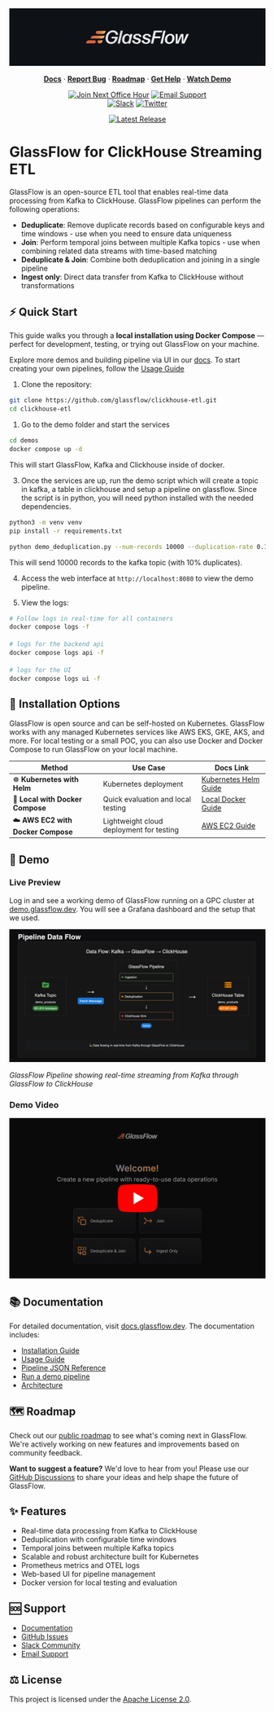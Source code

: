 <a href="https://glassflow.dev">
  <img alt="GlassFlow Logo" src="https://raw.githubusercontent.com/glassflow/clickhouse-etl/main/docs/public/assets/glassfow-banner.jpg">
</a>

<p align="center">
      <a href="https://docs.glassflow.dev"><strong>Docs</strong></a> ·     
      <a href="https://github.com/glassflow/clickhouse-etl/issues"><strong>Report Bug</strong></a> ·
      <a href="https://glassflow.dev/roadmap"><strong>Roadmap</strong></a> ·
      <a href="https://github.com/orgs/glassflow/discussions/categories/support"><strong>Get Help</strong></a> ·
      <a href="https://docs.glassflow.dev/getting-started#demo-video"><strong>Watch Demo</strong></a>
</p>

<div align="center">

[![Join Next Office Hour](https://img.shields.io/badge/Join%20Next%20Office%20Hour-Schedule%20Now-blue?logo=calendar)](https://www.glassflow.dev/office-hours)
[![Email Support](https://img.shields.io/badge/Email%20Support-help%40glassflow.dev-blue?logo=gmail)](mailto:help@glassflow.dev)
<br>
[![Slack](https://img.shields.io/badge/Join%20Slack-GlassFlow%20Hub-blueviolet?logo=slack)](https://join.slack.com/t/glassflowhub/shared_invite/zt-349m7lenp-IFeKSGfQwpJfIiQ7oyFFKg)
[![Twitter](https://img.shields.io/twitter/url/https/twitter.com/glassflowdev.svg?style=social&label=Follow%20%40GlassFlow)](https://twitter.com/glassflowdev)
</div>
<div align="center">
  <a href="https://github.com/glassflow/clickhouse-etl/releases">
    <img alt="Latest Release" src="https://img.shields.io/github/v/release/glassflow/clickhouse-etl?label=Latest%20Version">
  </a>
</div>

# GlassFlow for ClickHouse Streaming ETL

GlassFlow is an open-source ETL tool that enables real-time data processing from Kafka to ClickHouse. GlassFlow pipelines can perform the following operations:

- **Deduplicate**: Remove duplicate records based on configurable keys and time windows - use when you need to ensure data uniqueness
- **Join**: Perform temporal joins between multiple Kafka topics - use when combining related data streams with time-based matching
- **Deduplicate & Join**: Combine both deduplication and joining in a single pipeline
- **Ingest only**: Direct data transfer from Kafka to ClickHouse without transformations

## ⚡️ Quick Start
This guide walks you through a **local installation using Docker Compose** — perfect for development, testing, or trying out GlassFlow on your machine.

Explore more demos and building pipeline via UI in our [docs](https://docs.glassflow.dev/getting-started/demo). To start creating your own pipelines, follow the [Usage Guide](https://docs.glassflow.dev/usage-guide)

1. Clone the repository:
```bash
git clone https://github.com/glassflow/clickhouse-etl.git
cd clickhouse-etl
```
1. Go to the demo folder and start the services

```bash
cd demos
docker compose up -d
```
This will start GlassFlow, Kafka and Clickhouse inside of docker. 

3. Once the services are up, run the demo script which will create a topic in kafka, a table in clickhouse and setup a pipeline on glassflow. 
Since the script is in python, you will need python installed with the needed dependencies. 

```bash
python3 -m venv venv
pip install -r requirements.txt 
```
```bash
python demo_deduplication.py --num-records 10000 --duplication-rate 0.1
```
This will send 10000 records to the kafka topic (with 10% duplicates). 

4. Access the web interface at `http://localhost:8080` to view the demo pipeline.

5. View the logs:
```bash
# Follow logs in real-time for all containers
docker compose logs -f

# logs for the backend api
docker compose logs api -f

# logs for the UI
docker compose logs ui -f
```


## 🧭 Installation Options

GlassFlow is open source and can be self-hosted on Kubernetes. GlassFlow works with any managed Kubernetes services like AWS EKS, GKE, AKS, and more.
For local testing or a small POC, you can also use Docker and Docker Compose to run GlassFlow on your local machine.

| Method                         | Use Case                                | Docs Link                                                                 |
|-------------------------------|------------------------------------------|---------------------------------------------------------------------------|
| ☸️ **Kubernetes with Helm**         | Kubernetes deployment    | [Kubernetes Helm Guide](https://docs.glassflow.dev/installation/kubernetes) |
| 🐳 **Local with Docker Compose**    | Quick evaluation and local testing         | [Local Docker Guide](https://docs.glassflow.dev/installation/docker)     |
| ☁️ **AWS EC2 with Docker Compose** | Lightweight cloud deployment for testing   | [AWS EC2 Guide](https://docs.glassflow.dev/installation/docker/aws-ec2)               |


## 🎥 Demo

### Live Preview
Log in and see a working demo of GlassFlow running on a GPC cluster at [demo.glassflow.dev](https://demo.glassflow.dev). You will see a Grafana dashboard and the setup that we used.

![GlassFlow Pipeline Data Flow](https://raw.githubusercontent.com/glassflow/clickhouse-etl/main/docs/public/assets/glassflow_demo.png)

*GlassFlow Pipeline showing real-time streaming from Kafka through GlassFlow to ClickHouse*

### Demo Video

[![GlassFlow Overview Video](https://raw.githubusercontent.com/glassflow/clickhouse-etl/main/docs/public/assets/video-banner.png)](https://docs.glassflow.dev/getting-started#demo-video)


## 📚 Documentation

For detailed documentation, visit [docs.glassflow.dev](https://docs.glassflow.dev). The documentation includes:

- [Installation Guide](https://docs.glassflow.dev/installation)
- [Usage Guide](https://docs.glassflow.dev/usage-guide)
- [Pipeline JSON Reference](https://docs.glassflow.dev/pipeline/pipeline-json-reference)
- [Run a demo pipeline](https://docs.glassflow.dev/getting-started/demo)
- [Architecture](https://docs.glassflow.dev/architecture)

## 🗺️ Roadmap

Check out our [public roadmap](https://glassflow.dev/roadmap) to see what's coming next in GlassFlow. We're actively working on new features and improvements based on community feedback.

**Want to suggest a feature?** We'd love to hear from you! Please use our [GitHub Discussions](https://github.com/orgs/glassflow/discussions/categories/ideas) to share your ideas and help shape the future of GlassFlow.


## 	✨ Features

- Real-time data processing from Kafka to ClickHouse
- Deduplication with configurable time windows
- Temporal joins between multiple Kafka topics
- Scalable and robust architecture built for Kubernetes
- Prometheus metrics and OTEL logs
- Web-based UI for pipeline management
- Docker version for local testing and evaluation

## 🆘 Support

- [Documentation](https://docs.glassflow.dev)
- [GitHub Issues](https://github.com/glassflow/clickhouse-etl/issues)
- [Slack Community](https://join.slack.com/t/glassflowhub/shared_invite/zt-349m7lenp-IFeKSGfQwpJfIiQ7oyFFKg)
- [Email Support](mailto:help@glassflow.dev)

## ⚖️ License

This project is licensed under the [Apache License 2.0](LICENSE).

